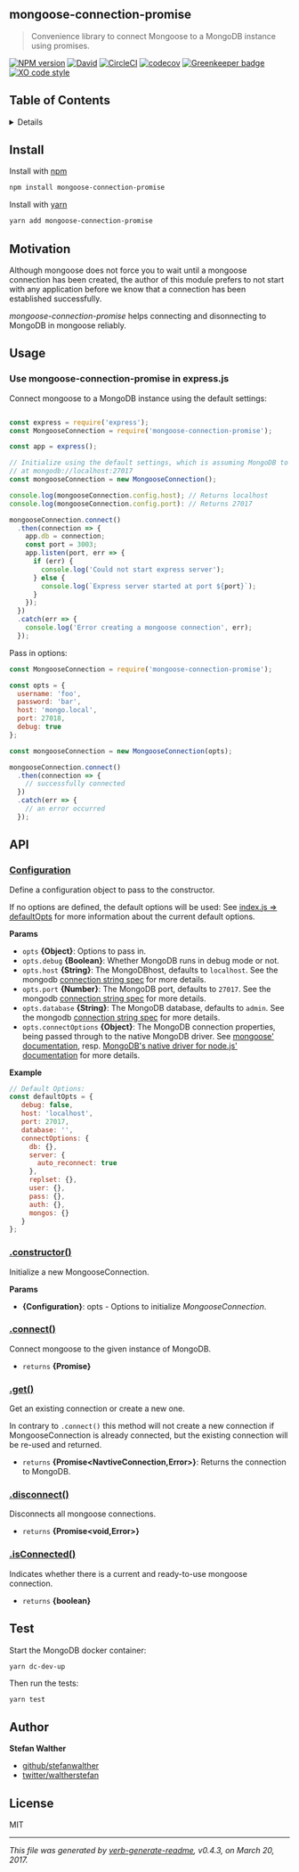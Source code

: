 ## mongoose-connection-promise

> Convenience library to connect Mongoose to a MongoDB instance using promises.

[![NPM version](https://img.shields.io/npm/v/mongoose-connection-promise.svg?style=flat)](https://www.npmjs.com/package/mongoose-connection-promise)
[![David](https://img.shields.io/david/stefanwalther/mongoose-connection-promise.svg)](https://github.com/stefanwalther/mongoose-connection-promise)
[![CircleCI](https://img.shields.io/circleci/project/github/stefanwalther/mongoose-connection-promise.svg)](https://circleci.com/gh/stefanwalther/mongoose-connection-promise/tree/master)
[![codecov](https://codecov.io/gh/stefanwalther/mongoose-connection-promise/branch/master/graph/badge.svg)](https://codecov.io/gh/stefanwalther/mongoose-connection-promise)
[![Greenkeeper badge](https://badges.greenkeeper.io/stefanwalther/mongoose-connection-promise.svg)](https://greenkeeper.io/)
[![XO code style](https://img.shields.io/badge/code_style-XO--space-5ed9c7.svg)](https://github.com/sindresorhus/eslint-config-xo-space)

## Table of Contents

<details>

- [Install](#install)
- [Motivation](#motivation)
- [Usage](#usage)
- [API](#api)
- [Test](#test)
- [Author](#author)
- [License](#license)

_(TOC generated by [verb](https://github.com/verbose/verb) using [markdown-toc](https://github.com/jonschlinkert/markdown-toc))_

</details>

## Install

Install with [npm](http://npmjs.org/)
```sh
npm install mongoose-connection-promise
```

Install with [yarn](https://yarnpkg.com)
```sh
yarn add mongoose-connection-promise
```

## Motivation

Although mongoose does not force you to wait until a mongoose connection has been created, the author of this module prefers to not start with any application before we know that a connection has been established successfully.

_mongoose-connection-promise_ helps connecting and disonnecting to MongoDB in mongoose reliably.

## Usage

### Use mongoose-connection-promise in express.js

Connect mongoose to a MongoDB instance using the default settings:

```js

const express = require('express');
const MongooseConnection = require('mongoose-connection-promise');

const app = express();

// Initialize using the default settings, which is assuming MongoDB to run
// at mongodb://localhost:27017
const mongooseConnection = new MongooseConnection();

console.log(mongooseConnection.config.host); // Returns localhost
console.log(mongooseConnection.config.port): // Returns 27017

mongooseConnection.connect()
  .then(connection => {
    app.db = connection;
    const port = 3003;
    app.listen(port, err => {
      if (err) {
        console.log('Could not start express server');
      } else {
        console.log(`Express server started at port ${port}`);
      }
    });
  })
  .catch(err => {
    console.log('Error creating a mongoose connection', err);
  });

```

Pass in options:

```js
const MongooseConnection = require('mongoose-connection-promise');

const opts = {
  username: 'foo',
  password: 'bar',
  host: 'mongo.local',
  port: 27018,
  debug: true
};

const mongooseConnection = new MongooseConnection(opts);

mongooseConnection.connect()
  .then(connection => {
    // successfully connected
  })
  .catch(err => {
    // an error occurred
  });

```

## API

### [Configuration](lib/index.js#L81)

Define a configuration object to pass to the constructor.

If no options are defined, the default options will be used:
See [index.js => defaultOpts](index.js) for more information about the current default options.

**Params**

* `opts` **{Object}**: Options to pass in.
* `opts.debug` **{Boolean}**: Whether MongoDB runs in debug mode or not.
* `opts.host` **{String}**: The MongoDBhost, defaults to `localhost`.  See the mongodb [connection string spec](https://docs.mongodb.com/manual/reference/connection-string/) for more details.
* `opts.port` **{Number}**: The MongoDB port, defaults to `27017`.  See the mongodb [connection string spec](https://docs.mongodb.com/manual/reference/connection-string/) for more details.
* `opts.database` **{String}**: The MongoDB database, defaults to `admin`.  See the mongodb [connection string spec](https://docs.mongodb.com/manual/reference/connection-string/) for more details.
* `opts.connectOptions` **{Object}**: The MongoDB connection properties, being passed through to the native MongoDB driver. See [mongoose' documentation](http://mongoosejs.com/docs/connections.html), resp. [MongoDB's native driver for node.js' documentation](https://github.com/mongodb/node-mongodb-native) for more details.

**Example**

```js
// Default Options:
const defaultOpts = {
   debug: false,
   host: 'localhost',
   port: 27017,
   database: '',
   connectOptions: {
     db: {},
     server: {
       auto_reconnect: true
     },
     replset: {},
     user: {},
     pass: {},
     auth: {},
     mongos: {}
   }
};
```

### [.constructor()](lib/index.js#L90)

Initialize a new MongooseConnection.

**Params**

* **{Configuration}**: opts - Options to initialize _MongooseConnection_.

### [.connect()](lib/index.js#L106)

Connect mongoose to the given instance of MongoDB.

* `returns` **{Promise}**

### [.get()](lib/index.js#L128)

Get an existing connection or create a new one.

In contrary to `.connect()` this method will not create a new connection if MongooseConnection is already connected,
but the existing connection will be re-used and returned.

* `returns` **{Promise<NavtiveConnection,Error>}**: Returns the connection to MongoDB.

### [.disconnect()](lib/index.js#L142)

Disconnects all mongoose connections.

* `returns` **{Promise<void,Error>}**

### [.isConnected()](lib/index.js#L153)

Indicates whether there is a current and ready-to-use mongoose connection.

* `returns` **{boolean}**

## Test

Start the MongoDB docker container:

```sh
yarn dc-dev-up
```

Then run the tests:

```
yarn test
```

## Author

**Stefan Walther**

* [github/stefanwalther](https://github.com/stefanwalther)
* [twitter/waltherstefan](http://twitter.com/waltherstefan)

## License

MIT

***

_This file was generated by [verb-generate-readme](https://github.com/verbose/verb-generate-readme), v0.4.3, on March 20, 2017._
